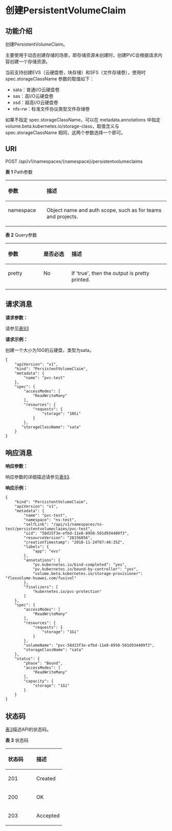 # 创建PersistentVolumeClaim<a name="cci_02_3085"></a>

## 功能介绍<a name="s0a28adc85c784085a2d82fe65fbfc112"></a>

创建PersistentVolumeClaim。

主要使用于动态创建存储的场景，即存储资源未创建时，创建PVC会根据请求内容创建一个存储资源。

当前支持创建EVS（云硬盘卷，块存储）和SFS（文件存储卷），使用时 spec.storageClassName 参数的取值如下：

-   sata：普通I/O云硬盘卷
-   sas：高I/O云硬盘卷
-   ssd：超高I/O云硬盘卷
-   nfs-rw：标准文件协议类型文件存储卷

如果不指定 spec.storageClassName，可以在 metadata.annotations 中指定 volume.beta.kubernetes.io/storage-class，取值含义与spec.storageClassName 相同，这两个参数选择一个即可。

## URI<a name="sdad79289da6f40bfb1b0726f426f9f1f"></a>

POST /api/v1/namespaces/\{namespace\}/persistentvolumeclaims

**表 1**  Path参数

<a name="table1696332124519"></a>
<table><thead align="left"><tr id="row11961332194516"><th class="cellrowborder" valign="top" width="24%" id="mcps1.2.3.1.1"><p id="p396032144518"><a name="p396032144518"></a><a name="p396032144518"></a>参数</p>
</th>
<th class="cellrowborder" valign="top" width="76%" id="mcps1.2.3.1.2"><p id="p18962325454"><a name="p18962325454"></a><a name="p18962325454"></a>描述</p>
</th>
</tr>
</thead>
<tbody><tr id="row9960327457"><td class="cellrowborder" valign="top" width="24%" headers="mcps1.2.3.1.1 "><p id="p1496113214456"><a name="p1496113214456"></a><a name="p1496113214456"></a>namespace</p>
</td>
<td class="cellrowborder" valign="top" width="76%" headers="mcps1.2.3.1.2 "><p id="p141902036155717"><a name="p141902036155717"></a><a name="p141902036155717"></a>Object name and auth scope, such as for teams and projects.</p>
</td>
</tr>
</tbody>
</table>

**表 2**  Query参数

<a name="tbb39505880dd47b7952941b52626bf77"></a>
<table><thead align="left"><tr id="rf1f3422b7e214676bd6220a3089a0b6c"><th class="cellrowborder" valign="top" width="22.06%" id="mcps1.2.4.1.1"><p id="a301ecfa05ce3484b872abcfe0f9a0bd9"><a name="a301ecfa05ce3484b872abcfe0f9a0bd9"></a><a name="a301ecfa05ce3484b872abcfe0f9a0bd9"></a>参数</p>
</th>
<th class="cellrowborder" valign="top" width="17.36%" id="mcps1.2.4.1.2"><p>是否必选</p>
</th>
<th class="cellrowborder" valign="top" width="60.58%" id="mcps1.2.4.1.3"><p>描述</p>
</th>
</tr>
</thead>
<tbody><tr id="rdf1dc9140a3b4b3c92cc8f904603ea5b"><td class="cellrowborder" valign="top" width="22.06%" headers="mcps1.2.4.1.1 "><p id="ab1a2800ea10145d7bbb8d4a1d91b26c3"><a name="ab1a2800ea10145d7bbb8d4a1d91b26c3"></a><a name="ab1a2800ea10145d7bbb8d4a1d91b26c3"></a>pretty</p>
</td>
<td class="cellrowborder" valign="top" width="17.36%" headers="mcps1.2.4.1.2 "><p id="affc15999723c44ecabaa9a50d861b5bb"><a name="affc15999723c44ecabaa9a50d861b5bb"></a><a name="affc15999723c44ecabaa9a50d861b5bb"></a>No</p>
</td>
<td class="cellrowborder" valign="top" width="60.58%" headers="mcps1.2.4.1.3 "><p id="ad893e4b8017643c4b53c96cdf6e47507"><a name="ad893e4b8017643c4b53c96cdf6e47507"></a><a name="ad893e4b8017643c4b53c96cdf6e47507"></a>If 'true', then the output is pretty printed.</p>
</td>
</tr>
</tbody>
</table>

## 请求消息<a name="sa85d89666a35466388180b7b77d8c772"></a>

**请求参数：**

请参见[表93](公共参数.md#t7aa9de1153e9466cbfcaa9af17a24772)

**请求示例：**

创建一个大小为10G的云硬盘，类型为sata。

```
{
    "apiVersion": "v1",
    "kind": "PersistentVolumeClaim",
    "metadata": {
        "name": "pvc-test"
    },
    "spec": {
        "accessModes": [
            "ReadWriteMany"
        ],
        "resources": {
            "requests": {
                "storage": "10Gi"
            }
        },
       "storageClassName": "sata"
    }
}
```

## 响应消息<a name="sfea287b75ddb40569f61ea90875869cb"></a>

**响应参数：**

响应参数的详细描述请参见[表93](公共参数.md#t7aa9de1153e9466cbfcaa9af17a24772).

**响应示例：**

```
{
    "kind": "PersistentVolumeClaim",
    "apiVersion": "v1",
    "metadata": {
        "name": "pvc-test",
        "namespace": "ns-test",
        "selfLink": "/api/v1/namespaces/ns-test/persistentvolumeclaims/pvc-test",
        "uid": "58d15f3e-efbd-11e8-8950-501d934409f3",
        "resourceVersion": "28156856",
        "creationTimestamp": "2018-11-24T07:48:35Z",
        "labels": {
            "app": "evs"
        },
        "annotations": {
            "pv.kubernetes.io/bind-completed": "yes",
            "pv.kubernetes.io/bound-by-controller": "yes",
            "volume.beta.kubernetes.io/storage-provisioner": "flexvolume-huawei.com/fuxivol"
        },
        "finalizers": [
            "kubernetes.io/pvc-protection"
        ]
    },
    "spec": {
        "accessModes": [
            "ReadWriteMany"
        ],
        "resources": {
            "requests": {
                "storage": "1Gi"
            }
        },
        "volumeName": "pvc-58d15f3e-efbd-11e8-8950-501d934409f3",
        "storageClassName": "sata"
    },
    "status": {
        "phase": "Bound",
        "accessModes": [
            "ReadWriteMany"
        ],
        "capacity": {
            "storage": "1Gi"
        }
    }
}
```

## 状态码<a name="s83847071f8aa4217be1335b90a09a193"></a>

[表3](#t395400749a4a48bdaa2c2d6467f593cd)描述API的状态码。

**表 3**  状态码

<a name="t395400749a4a48bdaa2c2d6467f593cd"></a>
<table><thead align="left"><tr id="rbe30eb05eac64354acc6ebc34daf65dc"><th class="cellrowborder" valign="top" width="50%" id="mcps1.2.3.1.1"><p>状态码</p>
</th>
<th class="cellrowborder" valign="top" width="50%" id="mcps1.2.3.1.2"><p>描述</p>
</th>
</tr>
</thead>
<tbody><tr id="r16588ef0f9eb42a78267e1bfe3ffde07"><td class="cellrowborder" valign="top" width="50%" headers="mcps1.2.3.1.1 "><p id="a714d32bf07ab434b9b247aafadab0e41"><a name="a714d32bf07ab434b9b247aafadab0e41"></a><a name="a714d32bf07ab434b9b247aafadab0e41"></a>201</p>
</td>
<td class="cellrowborder" valign="top" width="50%" headers="mcps1.2.3.1.2 "><p id="a5d57d5cda4e144c9a9688f3ed7abf5f0"><a name="a5d57d5cda4e144c9a9688f3ed7abf5f0"></a><a name="a5d57d5cda4e144c9a9688f3ed7abf5f0"></a>Created</p>
</td>
</tr>
<tr id="row453718139320"><td class="cellrowborder" valign="top" width="50%" headers="mcps1.2.3.1.1 "><p id="p0537151373216"><a name="p0537151373216"></a><a name="p0537151373216"></a>200</p>
</td>
<td class="cellrowborder" valign="top" width="50%" headers="mcps1.2.3.1.2 "><p id="p1653711323212"><a name="p1653711323212"></a><a name="p1653711323212"></a>OK</p>
</td>
</tr>
<tr id="row971112288322"><td class="cellrowborder" valign="top" width="50%" headers="mcps1.2.3.1.1 "><p id="p1971119286322"><a name="p1971119286322"></a><a name="p1971119286322"></a>203</p>
</td>
<td class="cellrowborder" valign="top" width="50%" headers="mcps1.2.3.1.2 "><p id="p207111628193216"><a name="p207111628193216"></a><a name="p207111628193216"></a>Accepted</p>
</td>
</tr>
</tbody>
</table>

